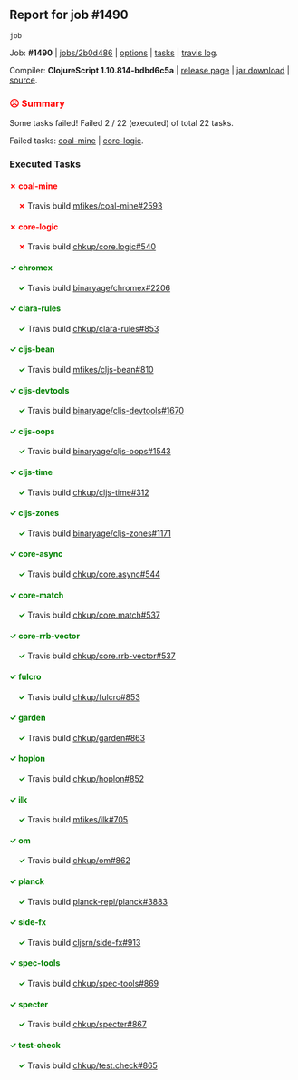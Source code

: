 ## Report for job #1490
```
job
```


Job: **#1490** | [jobs/2b0d486](https://github.com/cljs-oss/canary/commit/2b0d486b6d08280c1d364b0de761d236fd958a86) | [options](options.edn) | [tasks](tasks.edn) | [travis log](https://travis-ci.org/cljs-oss/canary/builds/714430677).

Compiler: **ClojureScript 1.10.814-bdbd6c5a** | [release page](https://github.com/cljs-oss/canary/releases/tag/r1.10.814-bdbd6c5a) | [jar download](https://github.com/cljs-oss/canary/releases/download/r1.10.814-bdbd6c5a/clojurescript-1.10.814-bdbd6c5a.jar) | [source](https://github.com/clojure/clojurescript/commit/bdbd6c5a406559a6e5a95870777a527f30e9da5c).

### <b style='color:red'>☹ Summary</b>

Some tasks failed! Failed 2 / 22 (executed) of total 22 tasks.

Failed tasks: [coal-mine](#-coal-mine) | [core-logic](#-core-logic).

### Executed Tasks

#### <b style='color:red'>&#x2717; coal-mine</b>
&nbsp;&nbsp;&nbsp;&nbsp;<b style='color:red'>&#x2717;</b> Travis build [mfikes/coal-mine#2593](https://travis-ci.org/mfikes/coal-mine/builds/714431408)<br>

#### <b style='color:red'>&#x2717; core-logic</b>
&nbsp;&nbsp;&nbsp;&nbsp;<b style='color:red'>&#x2717;</b> Travis build [chkup/core.logic#540](https://travis-ci.org/chkup/core.logic/builds/714431424)<br>

#### <b style='color:green'>&#x2713; chromex</b>
&nbsp;&nbsp;&nbsp;&nbsp;<b style='color:green'>&#x2713;</b> Travis build [binaryage/chromex#2206](https://travis-ci.org/binaryage/chromex/builds/714431364)<br>

#### <b style='color:green'>&#x2713; clara-rules</b>
&nbsp;&nbsp;&nbsp;&nbsp;<b style='color:green'>&#x2713;</b> Travis build [chkup/clara-rules#853](https://travis-ci.org/chkup/clara-rules/builds/714431366)<br>

#### <b style='color:green'>&#x2713; cljs-bean</b>
&nbsp;&nbsp;&nbsp;&nbsp;<b style='color:green'>&#x2713;</b> Travis build [mfikes/cljs-bean#810](https://travis-ci.org/mfikes/cljs-bean/builds/714431370)<br>

#### <b style='color:green'>&#x2713; cljs-devtools</b>
&nbsp;&nbsp;&nbsp;&nbsp;<b style='color:green'>&#x2713;</b> Travis build [binaryage/cljs-devtools#1670](https://travis-ci.org/binaryage/cljs-devtools/builds/714431374)<br>

#### <b style='color:green'>&#x2713; cljs-oops</b>
&nbsp;&nbsp;&nbsp;&nbsp;<b style='color:green'>&#x2713;</b> Travis build [binaryage/cljs-oops#1543](https://travis-ci.org/binaryage/cljs-oops/builds/714431378)<br>

#### <b style='color:green'>&#x2713; cljs-time</b>
&nbsp;&nbsp;&nbsp;&nbsp;<b style='color:green'>&#x2713;</b> Travis build [chkup/cljs-time#312](https://travis-ci.org/chkup/cljs-time/builds/714431399)<br>

#### <b style='color:green'>&#x2713; cljs-zones</b>
&nbsp;&nbsp;&nbsp;&nbsp;<b style='color:green'>&#x2713;</b> Travis build [binaryage/cljs-zones#1171](https://travis-ci.org/binaryage/cljs-zones/builds/714431404)<br>

#### <b style='color:green'>&#x2713; core-async</b>
&nbsp;&nbsp;&nbsp;&nbsp;<b style='color:green'>&#x2713;</b> Travis build [chkup/core.async#544](https://travis-ci.org/chkup/core.async/builds/714431420)<br>

#### <b style='color:green'>&#x2713; core-match</b>
&nbsp;&nbsp;&nbsp;&nbsp;<b style='color:green'>&#x2713;</b> Travis build [chkup/core.match#537](https://travis-ci.org/chkup/core.match/builds/714431426)<br>

#### <b style='color:green'>&#x2713; core-rrb-vector</b>
&nbsp;&nbsp;&nbsp;&nbsp;<b style='color:green'>&#x2713;</b> Travis build [chkup/core.rrb-vector#537](https://travis-ci.org/chkup/core.rrb-vector/builds/714431428)<br>

#### <b style='color:green'>&#x2713; fulcro</b>
&nbsp;&nbsp;&nbsp;&nbsp;<b style='color:green'>&#x2713;</b> Travis build [chkup/fulcro#853](https://travis-ci.org/chkup/fulcro/builds/714431433)<br>

#### <b style='color:green'>&#x2713; garden</b>
&nbsp;&nbsp;&nbsp;&nbsp;<b style='color:green'>&#x2713;</b> Travis build [chkup/garden#863](https://travis-ci.org/chkup/garden/builds/714431503)<br>

#### <b style='color:green'>&#x2713; hoplon</b>
&nbsp;&nbsp;&nbsp;&nbsp;<b style='color:green'>&#x2713;</b> Travis build [chkup/hoplon#852](https://travis-ci.org/chkup/hoplon/builds/714431441)<br>

#### <b style='color:green'>&#x2713; ilk</b>
&nbsp;&nbsp;&nbsp;&nbsp;<b style='color:green'>&#x2713;</b> Travis build [mfikes/ilk#705](https://travis-ci.org/mfikes/ilk/builds/714431550)<br>

#### <b style='color:green'>&#x2713; om</b>
&nbsp;&nbsp;&nbsp;&nbsp;<b style='color:green'>&#x2713;</b> Travis build [chkup/om#862](https://travis-ci.org/chkup/om/builds/714431509)<br>

#### <b style='color:green'>&#x2713; planck</b>
&nbsp;&nbsp;&nbsp;&nbsp;<b style='color:green'>&#x2713;</b> Travis build [planck-repl/planck#3883](https://travis-ci.org/planck-repl/planck/builds/714431451)<br>

#### <b style='color:green'>&#x2713; side-fx</b>
&nbsp;&nbsp;&nbsp;&nbsp;<b style='color:green'>&#x2713;</b> Travis build [cljsrn/side-fx#913](https://travis-ci.org/cljsrn/side-fx/builds/714431561)<br>

#### <b style='color:green'>&#x2713; spec-tools</b>
&nbsp;&nbsp;&nbsp;&nbsp;<b style='color:green'>&#x2713;</b> Travis build [chkup/spec-tools#869](https://travis-ci.org/chkup/spec-tools/builds/714431570)<br>

#### <b style='color:green'>&#x2713; specter</b>
&nbsp;&nbsp;&nbsp;&nbsp;<b style='color:green'>&#x2713;</b> Travis build [chkup/specter#867](https://travis-ci.org/chkup/specter/builds/714431497)<br>

#### <b style='color:green'>&#x2713; test-check</b>
&nbsp;&nbsp;&nbsp;&nbsp;<b style='color:green'>&#x2713;</b> Travis build [chkup/test.check#865](https://travis-ci.org/chkup/test.check/builds/714431460)<br>